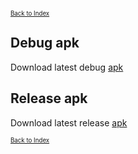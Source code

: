 <small><small>[Back to Index](./index.md)</small></small>

## Debug apk
Download latest debug [apk](https://github.com/mg4gh/MGMapViewer/blob/master/apk/debug/MGMapViewer-0.9.7-16.0-mg4gh-debug.apk?raw=true)

## Release apk
Download latest release [apk](https://github.com/mg4gh/MGMapViewer/blob/master/apk/release/MGMapViewer-0.9.7-16.0-mg4gh-release.apk?raw=true)

<small><small>[Back to Index](./index.md)</small></small>

